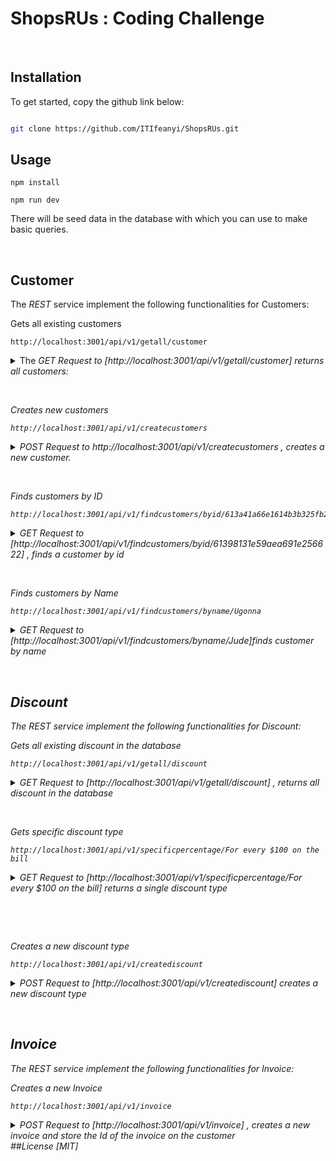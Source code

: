 # ShopsRUs : Coding Challenge

<br>

## Installation

<p>To get started, copy the github link below: </p>

```bash

git clone https://github.com/ITIfeanyi/ShopsRUs.git

```

## Usage

```Node
npm install
```

```Node
npm run dev
```

<p> There will be seed data in the database with which you can use to make basic queries. </p>

<p>&nbsp; </p>

## Customer

<p>The <em>REST</em> service implement the following functionalities for Customers:</p>

<p>Gets all existing customers </p>

```Node
http://localhost:3001/api/v1/getall/customer

```

<details><summary class="section-title">The <em>GET Request to [http://localhost:3001/api/v1/getall/customer] returns all customers: </summary>
<div class="collapsable-details">
<pre>{
&nbsp; "ok": true,
&nbsp; "users": [
&nbsp; &nbsp; "_id" : "6139134d629d0b71f76f92de"
&nbsp; &nbsp; "name": "Jude okeke",
&nbsp; &nbsp; "email": "sirj@gmail.com",
&nbsp; &nbsp; "is_affiliated": false,
&nbsp; &nbsp; "is_employee": false,
&nbsp; &nbsp; "invoiceId": [],
&nbsp; &nbsp; "createdAt": "2021-09-08T19:47:25.887Z",
&nbsp; &nbsp;  "__v": 0
]
}
</pre>
</div>
<p> The GET request above returns a status of <code>200 </code> along with an Object of data when it is successful or <code>500 </code> when an error occurs </p>
</details>

<p>&nbsp;</p>

<p>Creates new customers </p>

```Node
http://localhost:3001/api/v1/createcustomers

```

<details><summary class="section-title"><em> POST Request</em> to <em>http://localhost:3001/api/v1/createcustomers </em>, creates a new customer. </summary>
<div class="collapsable-details">
<pre>{
&nbsp; "name": String --<em> Required </em> <em>Must be unique </em>
&nbsp; "email" : String -- <em> Required </em> <em>Must be unique </em>
&nbsp; "is_affiliated" : Boolean -- <em>Default is false</em>
&nbsp; "is_employee" : Boolean --  <em>Default is false</em> 
&nbsp; "createdAt" : Date <em> Default is date.now </em> <em>YYYY-MM-DD </em>
}
</pre>
</div>
<p> The POST request above returns a status of <code>200 </code> along with an Object of data when it is successful or <code>500 </code> when an error occurs and <code> 400 </code></p>
</details>

<p>&nbsp;</p>

<p>Finds customers by ID</p>

```Node
http://localhost:3001/api/v1/findcustomers/byid/613a41a66e1614b3b325fb2c

```

<details><summary class="section-title">
<em> GET Request to [http://localhost:3001/api/v1/findcustomers/byid/61398131e59aea691e256622] </em>,  finds a customer by id </summary>

<div class="collapsable-details">
<pre>{
&nbsp; "ok": true,
&nbsp; "users": [
&nbsp; &nbsp; "_id" : "6139134d629d0b71f76f92de"
&nbsp; &nbsp; "name": "Jude okeke",
&nbsp; &nbsp; "email": "sirj@gmail.com",
&nbsp; &nbsp; "is_affiliated": false,
&nbsp; &nbsp; "is_employee": false,
&nbsp; &nbsp; "invoiceId": [],
&nbsp; &nbsp; "createdAt": "2021-09-08T19:47:25.887Z",
&nbsp; &nbsp;  "__v": 0
]
}
</div>
<p> The GET request above returns a status of <code>200 </code> along with an Object of data when it is successful or <code>500 </code> when an error occurs and <code> 404 </code> </p>
</details>

<p>&nbsp;</p>

<p>Finds customers by Name</p>

```Node
http://localhost:3001/api/v1/findcustomers/byname/Ugonna

```

<details><summary class="section-title">
<em> GET Request to  [http://localhost:3001/api/v1/findcustomers/byname/Jude]</em>finds customer by name </summary>

<p> It is important to note that <em> Name </em> is unique for every customer</p>

<div class="collapsable-details">
<pre>{
&nbsp; "ok": true,
&nbsp; "users": [
&nbsp; &nbsp; "_id" : "6139134d629d0b71f76f92de"
&nbsp; &nbsp; "name": "Jude",
&nbsp; &nbsp; "email": "sirj@gmail.com",
&nbsp; &nbsp; "is_affiliated": false,
&nbsp; &nbsp; "is_employee": false,
&nbsp; &nbsp; "invoiceId": [],
&nbsp; &nbsp; "createdAt": "2021-09-08T19:47:25.887Z",
&nbsp; &nbsp;  "__v": 0
]
}
</div>
<p> The GET request above returns a status of <code>200 </code> along with an Object of data when it is successful or <code>500 </code> when an error occurs and <code> 404 </code> </p>
</details>

<p>&nbsp;</p>

## Discount

<p>The <em>REST</em> service implement the following functionalities for Discount:</p>

<p>Gets all existing discount in the database</p>

```Node
http://localhost:3001/api/v1/getall/discount

```

<details><summary class="section-title"><em> GET Request to [http://localhost:3001/api/v1/getall/discount] </em>, returns all discount in the database 
</summary>
<div class="collapsable-details">
<pre>{
&nbsp; "ok": true,
&nbsp; "allDiscount": [{ 
&nbsp; &nbsp; "_id" : "61384c29542890846cd84d66"
&nbsp; &nbsp; "discountType": "affiliate of the store",
&nbsp; &nbsp; "discountPercentage":  10,
&nbsp; &nbsp;  "__v": 0
},
{ 
&nbsp; &nbsp; "_id" : "61384d36542890846cd84d69"
&nbsp; &nbsp; "discountType": "For every $100 on the bill",
&nbsp; &nbsp; "discountPercentage":  5,
&nbsp; &nbsp;  "__v": 0
},
{ 
&nbsp; &nbsp; "_id" : "6139398e275226c26253324a"
&nbsp; &nbsp; "discountType": "customer for over 2 years",
&nbsp; &nbsp; "discountPercentage":  5,
&nbsp; &nbsp;  "__v": 0
},
{ 
&nbsp; &nbsp; "_id" : "6139405c7d2262576a68a472"
&nbsp; &nbsp; "discountType": "employee of the store",
&nbsp; &nbsp; "discountPercentage":  30,
&nbsp; &nbsp;  "__v": 0
}
]
}
</div>
<p> The GET request above returns a status of <code>200 </code> along with an Object of data when it is successful or <code>500 </code> when an error occurs and </p>
</details>

<p>&nbsp;</p>

<p>Gets specific discount type </p>

```Node
http://localhost:3001/api/v1/specificpercentage/For every $100 on the bill

```

<details><summary class="section-title"><em>GET Request to [http://localhost:3001/api/v1/specificpercentage/For every $100 on the bill] </em> returns a single discount type
</summary>

<div class="collapsable-details">
<pre>{
&nbsp; "ok": true,
&nbsp; "allDiscount": [{ 
&nbsp; &nbsp; "_id" : "61384d36542890846cd84d69"
&nbsp; &nbsp; "discountType": "For every $100 on the bill",
&nbsp; &nbsp; "discountPercentage":  5,
&nbsp; &nbsp;  "__v": 0
},
}
</pre>
</div>
<p> The GET request above returns a status of <code>200 </code> along with an Object of data when it is successful or <code>500 </code> when an error occurs and <code>404 </code> if it can't find it </p>

</details>

<p>&nbsp;</p>

<p>&nbsp;</p>

<p>Creates a new discount type </p>

```Node
http://localhost:3001/api/v1/creatediscount

```

<details><summary class="section-title">POST Request to [<em>http://localhost:3001/api/v1/creatediscount</em>] creates a new discount type
</summary>

<div class="collapsable-details">
<pre>{
&nbsp; "discountType":"employee of the store", 
&nbsp; "discountPercentage":30
}
</pre>
</div>

<p> The POST request above returns a status of <code>200 </code> along with an Object of data when it is successful or <code>500 </code> when an error occurs</p>
</details>
 
<p>&nbsp;</p>

## Invoice

<p>The <em>REST</em> service implement the following functionalities for Invoice:</p>

<p>Creates a new Invoice</p>

```Node
http://localhost:3001/api/v1/invoice

```

<details><summary class="section-title"><em>POST Request to [http://localhost:3001/api/v1/invoice] </em>, creates a new invoice and store the Id of the invoice on the customer 
</summary>
<div class="collapsable-details">
<pre>{
&nbsp; "bill":[{ 
&nbsp; &nbsp; "item":"dstv",
&nbsp; &nbsp; "amount":390
},
{&nbsp; &nbsp; "item":"electricity",
&nbsp; &nbsp; "amount":300
},
{&nbsp; &nbsp; "item":"groceries",
&nbsp; &nbsp; "amount":300
},
],
&nbsp; "customer_id":"61398131e59aea691e256622"
}
</pre>
</div>

<p><em>Note</em> If the customer has a boolean set to true for either <em>is_affliate or is_employee </em> the calculations would be made based on that, or if the customer is set with a date more than two years behind.</p>

<p>The POST request above returns a status of <code>200 </code> along with an Object of data when it is successful, <code>500 </code> when an error occurs or <code> 400 </code> when an error is made by the user.</p>

<pre>{
&nbsp; "ok": true,
&nbsp; "invoice": [
&nbsp; &nbsp; {
&nbsp; &nbsp; "item": "dstv",
&nbsp; &nbsp; "amount": 390
&nbsp; &nbsp; },
&nbsp; &nbsp; {
&nbsp; &nbsp; "item": "electricity"
&nbsp; &nbsp; "amount": 300
&nbsp; &nbsp; },
&nbsp; &nbsp;{
&nbsp; &nbsp; "item": "groceries"
&nbsp; &nbsp; "amount": 300
&nbsp; &nbsp; },
]
&nbsp; "totalAmountBeforeDiscount": 990
&nbsp; "discountValue": 34.5,
&nbsp; "totalAmountAfterDiscountSubracted": 955.5,
&nbsp; "user_iscreatedOverTwoYear": true,
&nbsp; "users": [
&nbsp; &nbsp; "_id" : "6139134d629d0b71f76f92de"
&nbsp; &nbsp; "name": "Jude okeke",
&nbsp; &nbsp; "email": "sirj@gmail.com",
&nbsp; &nbsp; "is_affiliated": false,
&nbsp; &nbsp; "is_employee": false,
&nbsp; &nbsp; "invoiceId": ["6139b9381f600f33607db83e"],
&nbsp; &nbsp; "createdAt": "2021-09-08T19:47:25.887Z",
&nbsp; &nbsp;  "__v": 0
}
</details>

##License

[MIT]
